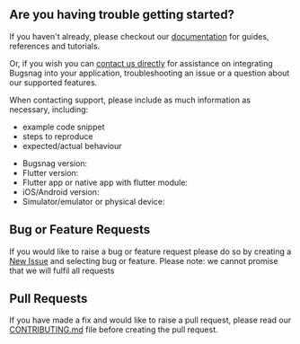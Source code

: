 ## Are you having trouble getting started?

If you haven't already, please checkout our [documentation](https://docs.bugsnag.com/platforms/flutter/) for guides, references and tutorials.

Or, if you wish you can [contact us directly](mailto:support@bugsnag.com) for assistance on integrating Bugsnag into your application, troubleshooting an issue or a question about our supported features.

When contacting support, please include as much information as necessary, including:

- example code snippet
- steps to reproduce
- expected/actual behaviour

* Bugsnag version:
* Flutter version:
* Flutter app or native app with flutter module:
* iOS/Android version:
* Simulator/emulator or physical device:

## Bug or Feature Requests

If you would like to raise a bug or feature request please do so by creating a [New Issue](https://github.com/bugsnag/bugsnag-flutter/issues/new/choose) and selecting bug or feature.
Please note: we cannot promise that we will fulfil all requests

## Pull Requests

If you have made a fix and would like to raise a pull request, please read our [CONTRIBUTING.md](../CONTRIBUTING.md) file before creating the pull request.
